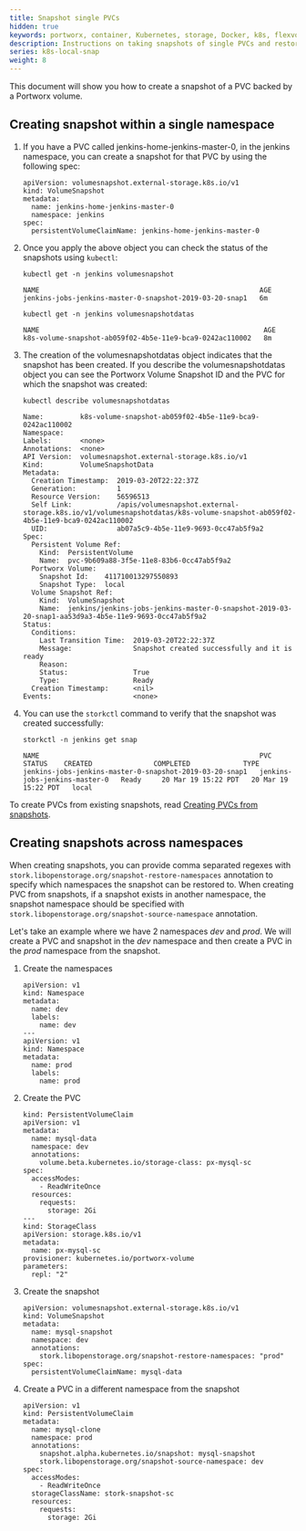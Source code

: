 ```yaml
---
title: Snapshot single PVCs
hidden: true
keywords: portworx, container, Kubernetes, storage, Docker, k8s, flexvol, pv, persistent disk, snapshots, stork, clones
description: Instructions on taking snapshots of single PVCs and restoring PVCs from the snapshots
series: k8s-local-snap
weight: 8
---
```


This document will show you how to create a snapshot of a PVC backed by a Portworx volume.

## Creating snapshot within a single namespace

1. If you have a PVC called jenkins-home-jenkins-master-0, in the jenkins namespace, you can create a snapshot for that PVC by using the following spec:

    ```text
    apiVersion: volumesnapshot.external-storage.k8s.io/v1
    kind: VolumeSnapshot
    metadata:
      name: jenkins-home-jenkins-master-0
      namespace: jenkins
    spec:
      persistentVolumeClaimName: jenkins-home-jenkins-master-0
    ```

2. Once you apply the above object you can check the status of the snapshots using `kubectl`:

    ```text
    kubectl get -n jenkins volumesnapshot
    ```

    ```output
    NAME                                                      AGE
    jenkins-jobs-jenkins-master-0-snapshot-2019-03-20-snap1   6m
    ```

    ```text
    kubectl get -n jenkins volumesnapshotdatas
    ```

    ```output
    NAME                                                       AGE
    k8s-volume-snapshot-ab059f02-4b5e-11e9-bca9-0242ac110002   8m
    ```

3. The creation of the volumesnapshotdatas object indicates that the snapshot has
been created. If you describe the volumesnapshotdatas object you can see the
Portworx Volume Snapshot ID and the PVC for which the snapshot was created:

    ```text
    kubectl describe volumesnapshotdatas
    ```

    ```output
    Name:         k8s-volume-snapshot-ab059f02-4b5e-11e9-bca9-0242ac110002
    Namespace:
    Labels:       <none>
    Annotations:  <none>
    API Version:  volumesnapshot.external-storage.k8s.io/v1
    Kind:         VolumeSnapshotData
    Metadata:
      Creation Timestamp:  2019-03-20T22:22:37Z
      Generation:          1
      Resource Version:    56596513
      Self Link:           /apis/volumesnapshot.external-storage.k8s.io/v1/volumesnapshotdatas/k8s-volume-snapshot-ab059f02-4b5e-11e9-bca9-0242ac110002
      UID:                 ab07a5c9-4b5e-11e9-9693-0cc47ab5f9a2
    Spec:
      Persistent Volume Ref:
        Kind:  PersistentVolume
        Name:  pvc-9b609a88-3f5e-11e8-83b6-0cc47ab5f9a2
      Portworx Volume:
        Snapshot Id:    411710013297550893
        Snapshot Type:  local
      Volume Snapshot Ref:
        Kind:  VolumeSnapshot
        Name:  jenkins/jenkins-jobs-jenkins-master-0-snapshot-2019-03-20-snap1-aa53d9a3-4b5e-11e9-9693-0cc47ab5f9a2
    Status:
      Conditions:
        Last Transition Time:  2019-03-20T22:22:37Z
        Message:               Snapshot created successfully and it is ready
        Reason:
        Status:                True
        Type:                  Ready
      Creation Timestamp:      <nil>
    Events:                    <none>
    ```

4. You can use the `storkctl` command to verify that the snapshot was created successfully:

    ```text
    storkctl -n jenkins get snap
    ```

    ```output
    NAME                                                      PVC                             STATUS    CREATED               COMPLETED             TYPE
    jenkins-jobs-jenkins-master-0-snapshot-2019-03-20-snap1   jenkins-jobs-jenkins-master-0   Ready     20 Mar 19 15:22 PDT   20 Mar 19 15:22 PDT   local
    ```

To create PVCs from existing snapshots, read [Creating PVCs from snapshots](/portworx-install-with-kubernetes/storage-operations/create-snapshots/on-demand/snaps-local#pvc-from-snap).

## Creating snapshots across namespaces

When creating snapshots, you can provide comma separated regexes with `stork.libopenstorage.org/snapshot-restore-namespaces` annotation to specify which namespaces the snapshot can be restored to.
When creating PVC from snapshots, if a snapshot exists in another namespace, the snapshot namespace should be specified with `stork.libopenstorage.org/snapshot-source-namespace` annotation.

Let's take an example where we have 2 namespaces _dev_ and _prod_. We will create a PVC and snapshot in the _dev_ namespace and then create a PVC in the _prod_ namespace from the snapshot.

1. Create the namespaces

    ```text
    apiVersion: v1
    kind: Namespace
    metadata:
      name: dev
      labels:
        name: dev
    ---
    apiVersion: v1
    kind: Namespace
    metadata:
      name: prod
      labels:
        name: prod
    ```

2. Create the PVC

    ```text
    kind: PersistentVolumeClaim
    apiVersion: v1
    metadata:
      name: mysql-data
      namespace: dev
      annotations:
        volume.beta.kubernetes.io/storage-class: px-mysql-sc
    spec:
      accessModes:
        - ReadWriteOnce
      resources:
        requests:
          storage: 2Gi
    ---
    kind: StorageClass
    apiVersion: storage.k8s.io/v1
    metadata:
      name: px-mysql-sc
    provisioner: kubernetes.io/portworx-volume
    parameters:
      repl: "2"
    ```

3. Create the snapshot

    ```text
    apiVersion: volumesnapshot.external-storage.k8s.io/v1
    kind: VolumeSnapshot
    metadata:
      name: mysql-snapshot
      namespace: dev
      annotations:
        stork.libopenstorage.org/snapshot-restore-namespaces: "prod"
    spec:
      persistentVolumeClaimName: mysql-data

    ```

4. Create a PVC in a different namespace from the snapshot

    ```text
    apiVersion: v1
    kind: PersistentVolumeClaim
    metadata:
      name: mysql-clone
      namespace: prod
      annotations:
        snapshot.alpha.kubernetes.io/snapshot: mysql-snapshot
        stork.libopenstorage.org/snapshot-source-namespace: dev
    spec:
      accessModes:
        - ReadWriteOnce
      storageClassName: stork-snapshot-sc
      resources:
        requests:
          storage: 2Gi
    ```
